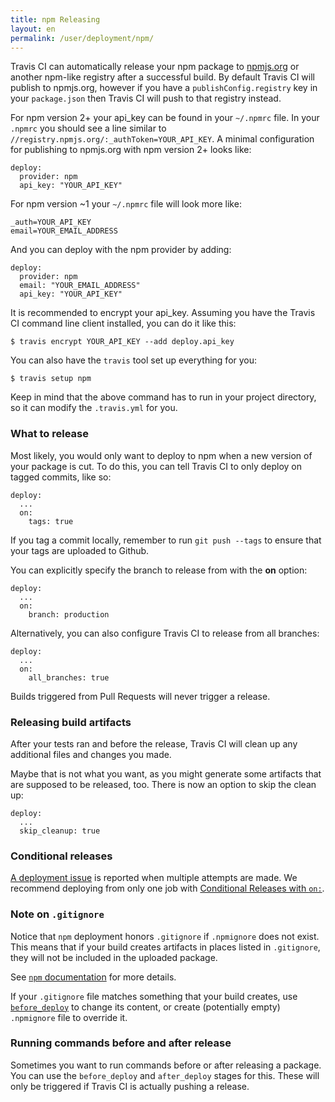```yaml
---
title: npm Releasing
layout: en
permalink: /user/deployment/npm/
---
```


Travis CI can automatically release your npm package to [npmjs.org](https://npmjs.org/)
or another npm-like registry after a successful build. By default Travis CI will
publish to npmjs.org, however if you have a `publishConfig.registry` key in your
`package.json` then Travis CI will push to that registry instead.

For npm version 2+ your api_key can be found in your `~/.npmrc` file. In your
`.npmrc` you should see a line similar to `//registry.npmjs.org/:_authToken=YOUR_API_KEY`.
A minimal configuration for publishing to npmjs.org with npm version 2+ looks like:

    deploy:
      provider: npm
      api_key: "YOUR_API_KEY"

For npm version ~1 your `~/.npmrc` file will look more like:

    _auth=YOUR_API_KEY
    email=YOUR_EMAIL_ADDRESS

And you can deploy with the npm provider by adding:

    deploy:
      provider: npm
      email: "YOUR_EMAIL_ADDRESS"
      api_key: "YOUR_API_KEY"

It is recommended to encrypt your api_key. Assuming you have the Travis CI command
line client installed, you can do it like this:

    $ travis encrypt YOUR_API_KEY --add deploy.api_key

You can also have the `travis` tool set up everything for you:

    $ travis setup npm

Keep in mind that the above command has to run in your project directory, so
it can modify the `.travis.yml` for you.

### What to release

Most likely, you would only want to deploy to npm when a new version of your
package is cut. To do this, you can tell Travis CI to only deploy on tagged
commits, like so:

    deploy:
      ...
      on:
        tags: true

If you tag a commit locally, remember to run `git push --tags` to ensure that
your tags are uploaded to Github.

You can explicitly specify the branch to release from with the **on** option:

    deploy:
      ...
      on:
        branch: production

Alternatively, you can also configure Travis CI to release from all branches:

    deploy:
      ...
      on:
        all_branches: true

Builds triggered from Pull Requests will never trigger a release.

### Releasing build artifacts

After your tests ran and before the release, Travis CI will clean up any additional files and changes you made.

Maybe that is not what you want, as you might generate some artifacts that are supposed to be released, too. There is now an option to skip the clean up:

    deploy:
      ...
      skip_cleanup: true

### Conditional releases

[A deployment issue](https://github.com/travis-ci/travis-ci/issues/4738) is
reported when multiple attempts are made.
We recommend deploying from only one job with
[Conditional Releases with `on:`](/user/deployment#Conditional-Releases-with-on%3A).

### Note on `.gitignore`

Notice that `npm` deployment honors `.gitignore` if `.npmignore` does not exist.
This means that if your build creates artifacts in places listed in `.gitignore`,
they will not be included in the uploaded package.

See [`npm` documentation](https://docs.npmjs.com/misc/developers#keeping-files-out-of-your-package)
for more details.

If your `.gitignore` file matches something that your build creates, use
[`before_deploy`](#Running-commands-before-and-after-deploy) to change
its content, or create (potentially empty) `.npmignore` file
to override it.

### Running commands before and after release

Sometimes you want to run commands before or after releasing a package. You can use the `before_deploy` and `after_deploy` stages for this. These will only be triggered if Travis CI is actually pushing a release.
